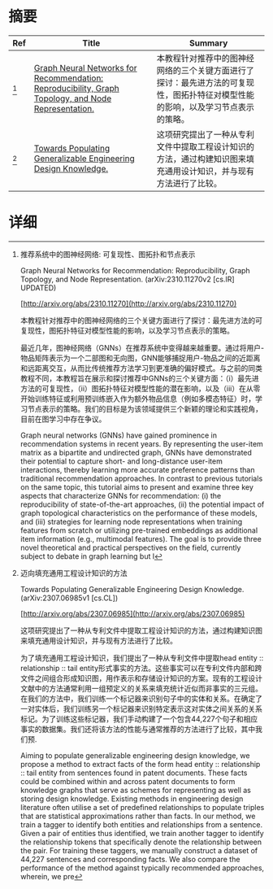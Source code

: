 # 摘要

| Ref | Title | Summary |
| --- | --- | --- |
| [^1] | [Graph Neural Networks for Recommendation: Reproducibility, Graph Topology, and Node Representation.](http://arxiv.org/abs/2310.11270) | 本教程针对推荐中的图神经网络的三个关键方面进行了探讨：最先进方法的可复现性，图拓扑特征对模型性能的影响，以及学习节点表示的策略。 |
| [^2] | [Towards Populating Generalizable Engineering Design Knowledge.](http://arxiv.org/abs/2307.06985) | 这项研究提出了一种从专利文件中提取工程设计知识的方法，通过构建知识图来填充通用设计知识，并与现有方法进行了比较。 |

# 详细

[^1]: 推荐系统中的图神经网络: 可复现性、图拓扑和节点表示

    Graph Neural Networks for Recommendation: Reproducibility, Graph Topology, and Node Representation. (arXiv:2310.11270v2 [cs.IR] UPDATED)

    [http://arxiv.org/abs/2310.11270](http://arxiv.org/abs/2310.11270)

    本教程针对推荐中的图神经网络的三个关键方面进行了探讨：最先进方法的可复现性，图拓扑特征对模型性能的影响，以及学习节点表示的策略。

    

    最近几年，图神经网络（GNNs）在推荐系统中变得越来越重要。通过将用户-物品矩阵表示为一个二部图和无向图，GNN能够捕捉用户-物品之间的近距离和远距离交互，从而比传统推荐方法学习到更准确的偏好模式。与之前的同类教程不同，本教程旨在展示和探讨推荐中GNNs的三个关键方面：（i）最先进方法的可复现性，（ii）图拓扑特征对模型性能的潜在影响，以及（iii）在从零开始训练特征或利用预训练嵌入作为额外物品信息（例如多模态特征）时，学习节点表示的策略。我们的目标是为该领域提供三个新颖的理论和实践视角，目前在图学习中存在争议。

    Graph neural networks (GNNs) have gained prominence in recommendation systems in recent years. By representing the user-item matrix as a bipartite and undirected graph, GNNs have demonstrated their potential to capture short- and long-distance user-item interactions, thereby learning more accurate preference patterns than traditional recommendation approaches. In contrast to previous tutorials on the same topic, this tutorial aims to present and examine three key aspects that characterize GNNs for recommendation: (i) the reproducibility of state-of-the-art approaches, (ii) the potential impact of graph topological characteristics on the performance of these models, and (iii) strategies for learning node representations when training features from scratch or utilizing pre-trained embeddings as additional item information (e.g., multimodal features). The goal is to provide three novel theoretical and practical perspectives on the field, currently subject to debate in graph learning but l
    
[^2]: 迈向填充通用工程设计知识的方法

    Towards Populating Generalizable Engineering Design Knowledge. (arXiv:2307.06985v1 [cs.CL])

    [http://arxiv.org/abs/2307.06985](http://arxiv.org/abs/2307.06985)

    这项研究提出了一种从专利文件中提取工程设计知识的方法，通过构建知识图来填充通用设计知识，并与现有方法进行了比较。

    

    为了填充通用工程设计知识，我们提出了一种从专利文件中提取head entity :: relationship :: tail entity形式事实的方法。这些事实可以在专利文件内部和跨文件之间组合形成知识图，用作表示和存储设计知识的方案。现有的工程设计文献中的方法通常利用一组预定义的关系来填充统计近似而非事实的三元组。在我们的方法中，我们训练一个标记器来识别句子中的实体和关系。在确定了一对实体后，我们训练另一个标记器来识别特定表示这对实体之间关系的关系标记。为了训练这些标记器，我们手动构建了一个包含44,227个句子和相应事实的数据集。我们还将该方法的性能与通常推荐的方法进行了比较，其中我们预.

    Aiming to populate generalizable engineering design knowledge, we propose a method to extract facts of the form head entity :: relationship :: tail entity from sentences found in patent documents. These facts could be combined within and across patent documents to form knowledge graphs that serve as schemes for representing as well as storing design knowledge. Existing methods in engineering design literature often utilise a set of predefined relationships to populate triples that are statistical approximations rather than facts. In our method, we train a tagger to identify both entities and relationships from a sentence. Given a pair of entities thus identified, we train another tagger to identify the relationship tokens that specifically denote the relationship between the pair. For training these taggers, we manually construct a dataset of 44,227 sentences and corresponding facts. We also compare the performance of the method against typically recommended approaches, wherein, we pre
    

